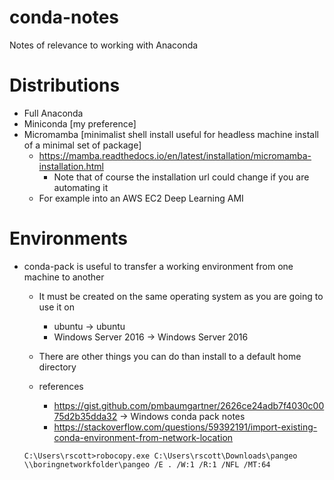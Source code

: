 # conda-notes
Notes of relevance to working with Anaconda

# Distributions
- Full Anaconda
- Miniconda [my preference]
- Micromamba [minimalist shell install useful for headless machine install of a minimal set of package]
	- https://mamba.readthedocs.io/en/latest/installation/micromamba-installation.html
		- Note that of course the installation url could change if you are automating it
	- For example into an AWS EC2 Deep Learning AMI
	
# Environments
- conda-pack is useful to transfer a working environment from one machine to another
	- It must be created on the same operating system as you are going to use it on
		- ubuntu -> ubuntu
		- Windows Server 2016 -> Windows Server 2016
		
	- There are other things you can do than install to a default home directory
	- references
		- https://gist.github.com/pmbaumgartner/2626ce24adb7f4030c0075d2b35dda32 -> Windows conda pack notes
		- https://stackoverflow.com/questions/59392191/import-existing-conda-environment-from-network-location
		
	
	```
	C:\Users\rscott>robocopy.exe C:\Users\rscott\Downloads\pangeo \\boringnetworkfolder\pangeo /E . /W:1 /R:1 /NFL /MT:64
	```